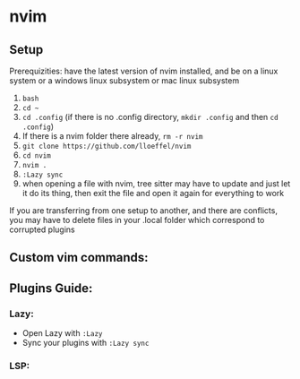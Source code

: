 # nvim
## Setup
Prerequizities: have the latest version of nvim installed, and be on a linux system or a windows linux subsystem or mac linux subsystem
1. ```bash```
2. ```cd ~```
3. ```cd .config``` (if there is no .config directory, ```mkdir .config``` and then ```cd .config```)
4. If there is a nvim folder there already, ```rm -r nvim```
5. ```git clone https://github.com/lloeffel/nvim```
6. ```cd nvim```
7. ```nvim .```
8. ```:Lazy sync```
9. when opening a file with nvim, tree sitter may have to update and just let it do its thing, then exit the file and open it again for everything to work

If you are transferring from one setup to another, and there are conflicts, you may have to delete files in your .local folder which correspond to corrupted plugins

## Custom vim commands:


## Plugins Guide:

### Lazy:

* Open Lazy with ```:Lazy```
* Sync your plugins with ```:Lazy sync```

### LSP:



